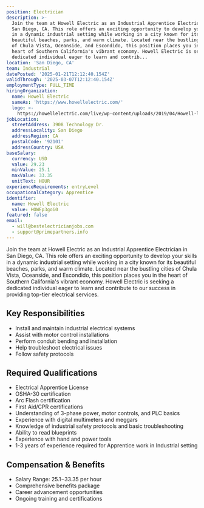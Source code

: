 ```yaml
---
position: Electrician
description: >-
  Join the team at Howell Electric as an Industrial Apprentice Electrician in
  San Diego, CA. This role offers an exciting opportunity to develop your skills
  in a dynamic industrial setting while working in a city known for its
  beautiful beaches, parks, and warm climate. Located near the bustling cities
  of Chula Vista, Oceanside, and Escondido, this position places you in the
  heart of Southern California's vibrant economy. Howell Electric is seeking a
  dedicated individual eager to learn and contrib...
location: 'San Diego, CA'
team: Industrial
datePosted: '2025-01-21T12:12:40.154Z'
validThrough: '2025-03-07T12:12:40.154Z'
employmentType: FULL_TIME
hiringOrganization:
  name: Howell Electric
  sameAs: 'https://www.howellelectric.com/'
  logo: >-
    https://howellelectric.com/live/wp-content/uploads/2019/04/Howell-logo-img.png
jobLocation:
  streetAddress: 3908 Technology Dr.
  addressLocality: San Diego
  addressRegion: CA
  postalCode: '92101'
  addressCountry: USA
baseSalary:
  currency: USD
  value: 29.23
  minValue: 25.1
  maxValue: 33.35
  unitText: HOUR
experienceRequirements: entryLevel
occupationalCategory: Apprentice
identifier:
  name: Howell Electric
  value: HOWEp3goi0
featured: false
email:
  - will@bestelectricianjobs.com
  - support@primepartners.info
---
```




Join the team at Howell Electric as an Industrial Apprentice Electrician in San Diego, CA. This role offers an exciting opportunity to develop your skills in a dynamic industrial setting while working in a city known for its beautiful beaches, parks, and warm climate. Located near the bustling cities of Chula Vista, Oceanside, and Escondido, this position places you in the heart of Southern California's vibrant economy. Howell Electric is seeking a dedicated individual eager to learn and contribute to our success in providing top-tier electrical services.

## Key Responsibilities

- Install and maintain industrial electrical systems
- Assist with motor control installations
- Perform conduit bending and installation
- Help troubleshoot electrical issues
- Follow safety protocols

## Required Qualifications

- Electrical Apprentice License
- OSHA-30 certification
- Arc Flash certification
- First Aid/CPR certifications
- Understanding of 3-phase power, motor controls, and PLC basics
- Experience with digital multimeters and meggars
- Knowledge of industrial safety protocols and basic troubleshooting
- Ability to read blueprints
- Experience with hand and power tools
- 1-3 years of experience required for Apprentice work in Industrial setting

## Compensation & Benefits

- Salary Range: $25.1-$33.35 per hour
- Comprehensive benefits package
- Career advancement opportunities
- Ongoing training and certifications
